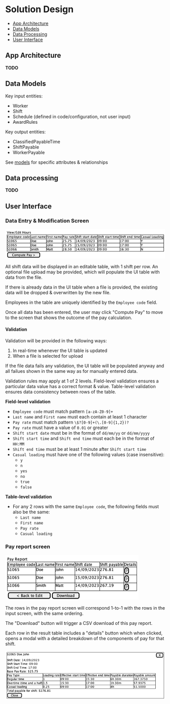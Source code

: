 # Solution Design

- [App Architecture](#app-architecture)
- [Data Models](#data-models)
- [Data Processing](#data-processing)
- [User Interface](#user-interface)

## App Architecture

**TODO**

## Data Models

Key input entities:

- Worker
- Shift
- Schedule (defined in code/configuration, not user input)
- AwardRules

Key output entities:

- ClassifiedPayableTime
- ShiftPayable
- WorkerPayable

See [models](./award-calculator-fe/src/models) for specific attributes & relationships

## Data processing

**TODO**

## User Interface

### Data Entry & Modification Screen

![Data entry & modification screen](./diagrams/screens/data-entry-modification-screen.png)

All shift data will be displayed in an editable table, with 1 shift per row. An optional file upload may be provided,
which will populate the UI table with data from the file.

If there is already data in the UI table when a file is provided, the existing data will be dropped & overwritten by
the new file.

Employees in the table are uniquely identified by the `Employee code` field.

Once all data has been entered, the user may click "Compute Pay" to move to the screen that shows the outcome of the
pay calculation.

#### Validation

Validation will be provided in the following ways:

1. In real-time whenever the UI table is updated
2. When a file is selected for upload

If the file data fails any validation, the UI table will be populated anyway and all failues shown in the same way as
for manually entered data.

Validation rules may apply at 1 of 2 levels. Field-level validation ensures a particular data value has a correct
format & value. Table-level validation ensures data consistency between rows of the table.

**Field-level validation**

- `Employee code` must match pattern `[a-zA-Z0-9]+`
- `Last name` and `First name` must each contain at least 1 character
- `Pay rate` must match pattern `\$?[0-9]+(\.[0-9]{1,2})?`
- `Pay rate` must have a value of `0.01` or greater
- `Shift start date` must be in the format of `dd/mm/yy` or `dd/mm/yyyy`
- `Shift start time` and `Shift end time` must each be in the format of `HH:MM`
- `Shift end time` must be at least 1 minute after `Shift start time`
- `Casual loading` must have one of the following values (case insensitive):
  - `y`
  - `n`
  - `yes`
  - `no`
  - `true`
  - `false`

**Table-level validation**

- For any 2 rows with the same `Employee code`, the following fields must also be the same:
  - `Last name`
  - `First name`
  - `Pay rate`
  - `Casual loading`

### Pay report screen

![Pay report screen](./diagrams/screens/pay-report-screen.png)

The rows in the pay report screen will correspond 1-to-1 with the rows in the input screen, with the same ordering.

The "Download" button will trigger a CSV download of this pay report.

Each row in the result table includes a "details" button which when clicked, opens a modal with a detailed breakdown of
the components of pay for that shift.

![Shift pay breakdown modal](./diagrams/screens/shift-pay-breakdown-modal.png)
